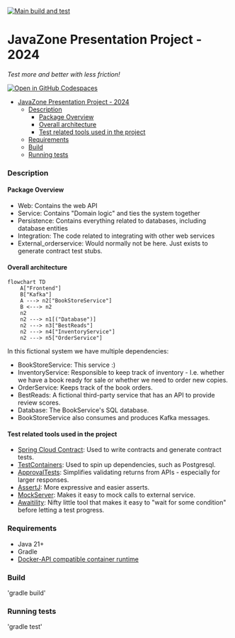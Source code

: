 [![Main build and test](https://github.com/atomfinger/JavaZone-2024/actions/workflows/gradle.yml/badge.svg)](https://github.com/atomfinger/JavaZone-2024/actions/workflows/gradle.yml)

# JavaZone Presentation Project - 2024

_Test more and better with less friction!_

[![Open in GitHub Codespaces](https://github.com/codespaces/badge.svg)](https://github.com/codespaces/new?hide_repo_select=true&ref=main&repo=821554819)

<!--toc:start-->
- [JavaZone Presentation Project - 2024](#javazone-presentation-project-2024)
    - [Description](#description)
      - [Package Overview](#package-overview)
      - [Overall architecture](#overall-architecture)
      - [Test related tools used in the project](#test-related-tools-used-in-the-project)
    - [Requirements](#requirements)
    - [Build](#build)
    - [Running tests](#running-tests)
<!--toc:end-->


### Description

#### Package Overview

- Web: Contains the web API
- Service: Contains "Domain logic" and ties the system together
- Persistence: Contains everything related to databases, including database entities
- Integration: The code related to integrating with other web services
- External_orderservice: Would normally not be here. Just exists to generate contract test stubs.

#### Overall architecture

```mermaid
flowchart TD
    A["Frontend"]
    B["Kafka"]
    A ---> n2["BookStoreService"]
    B <---> n2
    n2
    n2 ---> n1[("Database")]
    n2 ---> n3["BestReads"]
    n2 ---> n4["InventoryService"]
    n2 ---> n5["OrderService"]
```

In this fictional system we have multiple dependencies:

- BookStoreService: This service :)
- InventoryService: Responsible to keep track of inventory - I.e. whether we have a book ready for sale or whether we
  need to order new copies.
- OrderService: Keeps track of the book orders.
- BestReads: A fictional third-party service that has an API to provide review scores.
- Database: The BookService's SQL database.
- BookStoreService also consumes and produces Kafka messages.

#### Test related tools used in the project

- [Spring Cloud Contract](https://spring.io/projects/spring-cloud-contract): Used to write contracts and generate
  contract tests.
- [TestContainers](https://testcontainers.com/): Used to spin up dependencies, such as Postgresql.
- [ApprovalTests](https://approvaltests.com/): Simplifies validating returns from APIs - especially for larger
  responses.
- [AssertJ](https://assertj.github.io/doc/): More expressive and easier asserts.
- [MockServer](https://mock-server.com/): Makes it easy to mock calls to external service.
- [Awaitility](http://www.awaitility.org/): Nifty little tool that makes it easy to "wait for some condition" before
  letting a test progress.

### Requirements

- Java 21+
- Gradle
- [Docker-API compatible container runtime](https://java.testcontainers.org/supported_docker_environment/)

### Build

'gradle build'

### Running tests

'gradle test'
